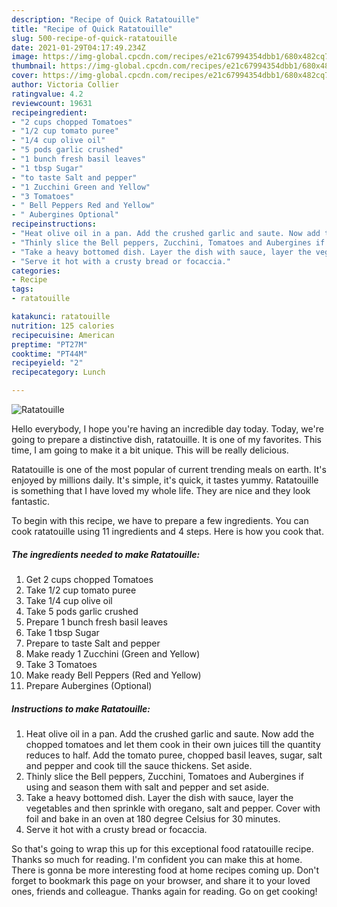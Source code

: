 ```yaml
---
description: "Recipe of Quick Ratatouille"
title: "Recipe of Quick Ratatouille"
slug: 500-recipe-of-quick-ratatouille
date: 2021-01-29T04:17:49.234Z
image: https://img-global.cpcdn.com/recipes/e21c67994354dbb1/680x482cq70/ratatouille-recipe-main-photo.jpg
thumbnail: https://img-global.cpcdn.com/recipes/e21c67994354dbb1/680x482cq70/ratatouille-recipe-main-photo.jpg
cover: https://img-global.cpcdn.com/recipes/e21c67994354dbb1/680x482cq70/ratatouille-recipe-main-photo.jpg
author: Victoria Collier
ratingvalue: 4.2
reviewcount: 19631
recipeingredient:
- "2 cups chopped Tomatoes"
- "1/2 cup tomato puree"
- "1/4 cup olive oil"
- "5 pods garlic crushed"
- "1 bunch fresh basil leaves"
- "1 tbsp Sugar"
- "to taste Salt and pepper"
- "1 Zucchini Green and Yellow"
- "3 Tomatoes"
- " Bell Peppers Red and Yellow"
- " Aubergines Optional"
recipeinstructions:
- "Heat olive oil in a pan. Add the crushed garlic and saute. Now add the chopped tomatoes and let them cook in their own juices till the quantity reduces to half. Add the tomato puree, chopped basil leaves, sugar, salt and pepper and cook till the sauce thickens. Set aside."
- "Thinly slice the Bell peppers, Zucchini, Tomatoes and Aubergines if using and season them with salt and pepper and set aside."
- "Take a heavy bottomed dish. Layer the dish with sauce, layer the vegetables and then sprinkle with oregano, salt and pepper. Cover with foil and bake in an oven at 180 degree Celsius for 30 minutes."
- "Serve it hot with a crusty bread or focaccia."
categories:
- Recipe
tags:
- ratatouille

katakunci: ratatouille 
nutrition: 125 calories
recipecuisine: American
preptime: "PT27M"
cooktime: "PT44M"
recipeyield: "2"
recipecategory: Lunch

---
```



![Ratatouille](https://img-global.cpcdn.com/recipes/e21c67994354dbb1/680x482cq70/ratatouille-recipe-main-photo.jpg)

Hello everybody, I hope you're having an incredible day today. Today, we're going to prepare a distinctive dish, ratatouille. It is one of my favorites. This time, I am going to make it a bit unique. This will be really delicious.



Ratatouille is one of the most popular of current trending meals on earth. It's enjoyed by millions daily. It's simple, it's quick, it tastes yummy. Ratatouille is something that I have loved my whole life. They are nice and they look fantastic.


To begin with this recipe, we have to prepare a few ingredients. You can cook ratatouille using 11 ingredients and 4 steps. Here is how you cook that.

<!--inarticleads1-->

##### The ingredients needed to make Ratatouille:

1. Get 2 cups chopped Tomatoes
1. Take 1/2 cup tomato puree
1. Take 1/4 cup olive oil
1. Take 5 pods garlic crushed
1. Prepare 1 bunch fresh basil leaves
1. Take 1 tbsp Sugar
1. Prepare to taste Salt and pepper
1. Make ready 1 Zucchini (Green and Yellow)
1. Take 3 Tomatoes
1. Make ready  Bell Peppers (Red and Yellow)
1. Prepare  Aubergines (Optional)




<!--inarticleads2-->

##### Instructions to make Ratatouille:

1. Heat olive oil in a pan. Add the crushed garlic and saute. Now add the chopped tomatoes and let them cook in their own juices till the quantity reduces to half. Add the tomato puree, chopped basil leaves, sugar, salt and pepper and cook till the sauce thickens. Set aside.
1. Thinly slice the Bell peppers, Zucchini, Tomatoes and Aubergines if using and season them with salt and pepper and set aside.
1. Take a heavy bottomed dish. Layer the dish with sauce, layer the vegetables and then sprinkle with oregano, salt and pepper. Cover with foil and bake in an oven at 180 degree Celsius for 30 minutes.
1. Serve it hot with a crusty bread or focaccia.




So that's going to wrap this up for this exceptional food ratatouille recipe. Thanks so much for reading. I'm confident you can make this at home. There is gonna be more interesting food at home recipes coming up. Don't forget to bookmark this page on your browser, and share it to your loved ones, friends and colleague. Thanks again for reading. Go on get cooking!
